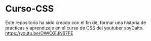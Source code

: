 # Curso-CSS
Este repositorio ha sido creado con el fin de, formar una historia de practicas y aprendizaje en el curso de CSS del youtuber soyDalto. 
https://youtu.be/OWKXEJN67FE

